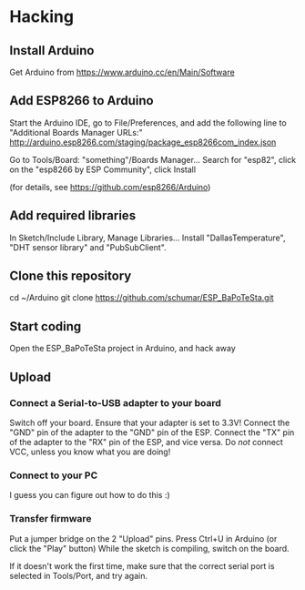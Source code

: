 # Hacking

## Install Arduino

Get Arduino from https://www.arduino.cc/en/Main/Software

## Add ESP8266 to Arduino

Start the Arduino IDE, go to File/Preferences, and add the following line to "Additional Boards Manager URLs:"
 http://arduino.esp8266.com/staging/package_esp8266com_index.json

Go to Tools/Board: "something"/Boards Manager...
Search for "esp82", click on the "esp8266 by ESP Community", click Install

(for details, see https://github.com/esp8266/Arduino)

## Add required libraries

In Sketch/Include Library, Manage Libraries...
Install "DallasTemperature", "DHT sensor library" and "PubSubClient".

## Clone this repository

cd ~/Arduino
git clone https://github.com/schumar/ESP_BaPoTeSta.git

## Start coding

Open the ESP_BaPoTeSta project in Arduino, and hack away

## Upload

### Connect a Serial-to-USB adapter to your board

Switch off your board.
Ensure that your adapter is set to 3.3V!
Connect the "GND" pin of the adapter to the "GND" pin of the ESP.
Connect the "TX" pin of the adapter to the "RX" pin of the ESP, and vice versa.
Do *not* connect VCC, unless you know what you are doing!

### Connect to your PC

I guess you can figure out how to do this :)

### Transfer firmware

Put a jumper bridge on the 2 "Upload" pins.
Press Ctrl+U in Arduino (or click the "Play" button)
While the sketch is compiling, switch on the board.

If it doesn't work the first time, make sure that the correct serial port is
selected in Tools/Port, and try again.
